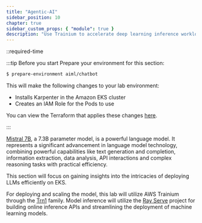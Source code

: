 ```yaml
---
title: "Agentic-AI"
sidebar_position: 10
chapter: true
sidebar_custom_props: { "module": true }
description: "Use Trainium to accelerate deep learning inference workloads on Amazon Elastic Kubernetes Service."
---
```


::required-time

:::tip Before you start
Prepare your environment for this section:

```bash timeout=300 wait=30
$ prepare-environment aiml/chatbot
```

This will make the following changes to your lab environment:

- Installs Karpenter in the Amazon EKS cluster
- Creates an IAM Role for the Pods to use

You can view the Terraform that applies these changes [here](https://github.com/VAR::MANIFESTS_OWNER/VAR::MANIFESTS_REPOSITORY/tree/VAR::MANIFESTS_REF/manifests/modules/aiml/chatbot/.workshop/terraform).

:::

[Mistral 7B](https://mistral.ai/en/news/announcing-mistral-7b), a 7.3B parameter model, is a powerful language model. It represents a significant advancement in language model technology, combining powerful capabilities like text generation and completion, information extraction, data analysis, API interactions and complex reasoning tasks with practical efficiency.

This section will focus on gaining insights into the intricacies of deploying LLMs efficiently on EKS.

For deploying and scaling the model, this lab will utilize AWS Trainium through the [Trn1](https://aws.amazon.com/ai/machine-learning/trainium/) family. Model inference will utilize the [Ray Serve](https://docs.ray.io/en/latest/serve/index.html) project for building online inference APIs and streamlining the deployment of machine learning models.
